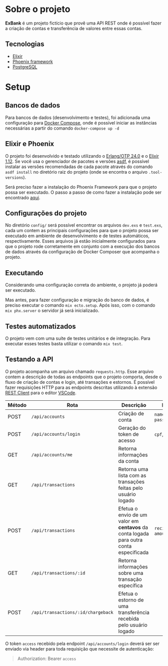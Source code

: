 # Sobre o projeto

**ExBank** é um projeto fictício que provê uma API REST onde é possível fazer a criação de contas e transferência de valores entre essas contas.

## Tecnologias

* [Elixir](https://elixir-lang.org)
* [Phoenix framework](https://phoenixframework.org)
* [PostgreSQL](https://www.postgresql.org)

# Setup

## Bancos de dados

Para bancos de dados (desenvolvimento e testes), foi adicionada uma configuração para [Docker Compose](https://docs.docker.com/compose/install/), onde é possível iniciar as instâncias necessárias a partir do comando `docker-compose up -d`

## Elixir e Phoenix

O projeto foi desenvolvido e testado utilizando o [Erlang/OTP 24.0](https://www.erlang.org/downloads/24.0) e o [Elixir 1.12](https://elixir-lang.org/blog/2021/05/19/elixir-v1-12-0-released/). Se você usa o gerenciador de pacotes e versões [asdf](https://github.com/asdf-vm/asdf), é possível instalar as versões recomendadas de cada pacote através do comando `asdf install` no diretório raiz do projeto (onde se encontra o arquivo `.tool-versions`).

Será preciso fazer a instalação do Phoenix Framework para que o projeto possa ser executado. O passo a passo de como fazer a instalação pode ser encontrado [aqui](https://hexdocs.pm/phoenix/installation.html).

## Configurações do projeto

No diretório `config/` será possível encontrar os arquivos `dev.exs` e `test.exs`, cada um contem as principais configurações para que o projeto possa ser executado em ambiente de desenvolvimento e de testes automáticos, respectivamente.
Esses arquivos já estão inicialmente configurados para que o projeto rode corretamente em conjunto com a execução dos bancos de dados através da configuração de Docker Composer que acompanha o projeto.

## Executando

Considerando uma configuração correta do ambiente, o projeto já poderá ser executado.

Mas antes, para fazer configuração e migração do banco de dados, é preciso executar o comando `mix ecto.setup`. Após isso, com o comando `mix phx.server` o servidor já será inicializado.

## Testes automatizados

O projeto vem com uma suíte de testes unitários e de integração. Para executar esses testes basta utilizar o comando `mix test`.

## Testando a API

O projeto acompanha um arquivo chamado `requests.http`. Esse arquivo contem a descrição de todas as endpoints que o projeto comporta, desde o fluxo de criação de contas e login, até transações e estornos. É possível fazer requisições HTTP para as endpoints descritas utilizando à extensão [REST Client](https://marketplace.visualstudio.com/items?itemName=humao.rest-client) para o editor [VSCode](https://code.visualstudio.com).


| Método | Rota                                | Descrição                                                                                  | Payload                   | Query                    |
|--------|-------------------------------------|--------------------------------------------------------------------------------------------|---------------------------|--------------------------|
| POST   | `/api/accounts`                     | Criação de conta                                                                           | `name`, `cpf`, `password` |                          |
| POST   | `/api/accounts/login`               | Geração do token de acesso                                                                 | `cpf`, `password`         |                          |
| GET    | `/api/accounts/me`                  | Retorna informações da conta                                                               |                           |                          |
| GET    | `/api/transactions`                 | Retorna uma lista com as transações feitas pelo usuário logado                             |                           | `date_start`, `date_end` |
| POST   | `/api/transactions`                 | Efetua o envio de um valor em **centavos** da conta logada para outra conta especificada       | `recipient_cpf`, `amount` |                          |
| GET    | `/api/transactions/:id`             | Retorna informações sobre uma transação específica                                         |                           |                          |
| POST   | `/api/transactions/:id/chargeback`  | Efetua o estorno de uma transferência recebida pelo usuário logado                         |                           |                          |





O token `access` recebido pela endpoint `/api/accounts/login` deverá ser ser enviado via header para toda requisição que necessite de autenticação:  
> Authorization: Bearer `access`
